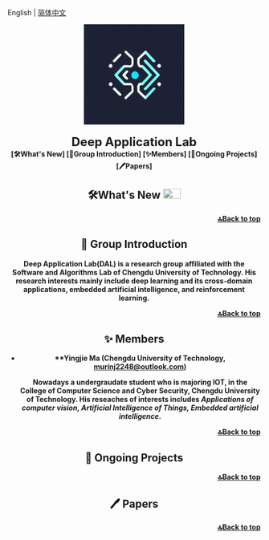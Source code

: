 English | [简体中文](./profile/README_zh-CN.md)
<div id="top" align="center">
  <img src=".\images\logo.jpg" width="200px"/>
  <div>&nbsp;</div>
  <div align="center">
    <font size="5"><b>Deep Application Lab</font>
  </div>
[🛠️What's New]
[📘Group Introduction]
[✨Members]
[🚀Ongoing Projects]
[🖊️Papers]






##  🛠️What's New <a><img width="35" height="20" src="https://user-images.githubusercontent.com/12782558/212848161-5e783dd6-11e8-4fe0-bbba-39ffb77730be.png"></a>



<p align="right"><a href="#top">🔝Back to top</a></p>

## 📖 Group Introduction

**Deep Application Lab**(DAL) is a research group affiliated with the Software and Algorithms Lab of Chengdu University of Technology. His research interests mainly include deep learning and its cross-domain applications, embedded artificial intelligence, and reinforcement learning.



<p align="right"><a href="#top">🔝Back to top</a></p>

## ✨ Members

- **Yingjie Ma (Chengdu University of Technology, [murinj2248@outlook.com](mailto:murinj2248@outlook.com))

  Nowadays a undergraudate student who is majoring **IOT**, in the College of Computer Science and Cyber Security, Chengdu University of Technology. His reseaches of interests includes ***Applications of computer vision, Artificial Intelligence of Things, Embedded artificial intelligence***.

<p align="right"><a href="#top">🔝Back to top</a></p>

## 🚀 Ongoing Projects

<p align="right"><a href="#top">🔝Back to top</a></p>

## 🖊️ Papers

<p align="right"><a href="#top">🔝Back to top</a></p>
